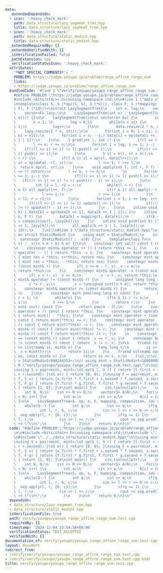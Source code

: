 ```yaml
---
data:
  _extendedDependsOn:
  - icon: ':heavy_check_mark:'
    path: data_structure/lazy_segmemt_tree.hpp
    title: data_structure/lazy_segmemt_tree.hpp
  - icon: ':heavy_check_mark:'
    path: data_structure/static_modint.hpp
    title: data_structure/static_modint.hpp
  _extendedRequiredBy: []
  _extendedVerifiedWith: []
  _isVerificationFailed: false
  _pathExtension: cpp
  _verificationStatusIcon: ':heavy_check_mark:'
  attributes:
    '*NOT_SPECIAL_COMMENTS*': ''
    PROBLEM: https://judge.yosupo.jp/problem/range_affine_range_sum
    links:
    - https://judge.yosupo.jp/problem/range_affine_range_sum
  bundledCode: "#line 1 \"verify/yosupo/yosupo_range_affine_range_sum.test.cpp\"\n\
    #define PROBLEM \"https://judge.yosupo.jp/problem/range_affine_range_sum\"\n\n\
    #include <bits/stdc++.h>\nusing namespace std;\n\n#line 1 \"data_structure/lazy_segmemt_tree.hpp\"\
    \ntemplate<class S, S (*op)(S, S), S (*e)(), class F, S (*mapping)(F, S), F (*composition)(F,\
    \ F), F (*id)()>\nstruct LazySegmentTree{\n    int n, log;\n    vector<S> data;\n\
    \    vector<F> lazy;\n\n    LazySegmentTree(int n) : LazySegmentTree(vector<S>(n,\
    \ e())) {}\n\n    LazySegmentTree(const vector<S> &v) {\n        int sz = v.size();\n\
    \        n = 1; \n        log = 0;\n        while(n < sz) {\n            n <<=\
    \ 1;\n            log++;\n        }\n\n        data.resize(2 * n, e());\n    \
    \    lazy.resize(2 * n, id());\n\n        for(int i = 0; i < sz; i++) data[i +\
    \ n] = v[i];\n        for(int i = n; --i;) data[i] = op(data[i << 1], data[i <<\
    \ 1 | 1]);\n    }\n\n    S prod(int l, int r) {\n        if(l == r) return e();\n\
    \        l += n; r += n;\n\n        for(int i = log; i >= 1; i--) {\n        \
    \    if(((l >> i) << i) != l) push(l >> i);\n            if(((r >> i) << i) !=\
    \ r) push(r >> i);\n        }\n\n        S vl = e(), vr = e();\n        while(l\
    \ < r) {\n            if(l & 1) vl = op(vl, data[l++]);\n            if(r & 1)\
    \ vr = op(data[--r], vr);\n            l >>= 1; r >>= 1;\n        }\n\n      \
    \  return op(vl, vr);\n    }\n\n    void apply(int l, int r, F f) {\n        if(l\
    \ == r) return;\n        l += n; r += n;\n        \n        for(int i = log; i\
    \ >= 1; i--) {\n            if(((l >> i) << i) != l) push(l >> i);\n         \
    \   if(((r >> i) << i) != r) push((r - 1) >> i);\n        }\n\n        {\n   \
    \         int l2 = l, r2 = r;\n            while(l < r) {\n                if(l\
    \ & 1) all_apply(l++, f);\n                if(r & 1) all_apply(--r, f);\n    \
    \            l >>= 1;\n                r >>= 1;\n            }\n            l\
    \ = l2; r = r2;\n        }\n\n        for(int i = 1; i <= log; i++) {\n      \
    \      if(((l >> i) << i) != l) update(l >> i);\n            if(((r >> i) << i)\
    \ != r) update((r - 1) >> i);\n        }\n    }\n\n    inline void update(int\
    \ k) { data[k] = op(data[k << 1], data[k << 1 | 1]); }\n    inline void all_apply(int\
    \ k, F f) {\n        data[k] = mapping(f, data[k]);\n        if(k < n) lazy[k]\
    \ = composition(f, lazy[k]);\n    }\n    inline void push(int k) {\n        all_apply(k\
    \ << 1, lazy[k]);\n        all_apply(k << 1 | 1, lazy[k]);\n        lazy[k] =\
    \ id();\n    }\n};\n#line 1 \"data_structure/static_modint.hpp\"\ntemplate<int\
    \ m> struct StaticModint {\n    using mint = StaticModint;\n    int _v;\n\n  \
    \  constexpr StaticModint() : _v(0) {}\n    template<class T>\n    constexpr StaticModint(T\
    \ v) : _v((v % m + m) % m) {}\n\n    constexpr int val() const { return _v; }\n\
    \n    constexpr mint& operator ++ () { return *this += 1; }\n    constexpr mint&\
    \ operator -- () { return *this -= 1; }\n    constexpr mint operator ++ (int)\
    \ { mint res = *this; ++*this; return res; }\n    constexpr mint operator -- (int)\
    \ { mint res = *this; --*this; return res; }\n\n    constexpr mint& operator +=\
    \ (const mint& r) {\n        if(_v >= m - r._v) _v -= m;\n        _v += r._v;\
    \ return *this;\n    }\n    constexpr mint& operator -= (const mint& r) {\n  \
    \      if(_v < r._v) _v += m;\n        _v -= r._v; return *this;\n    }\n    constexpr\
    \ mint& operator *= (const mint& r) {\n        unsigned long long z = _v;\n  \
    \      z *= r._v;\n        _v = (unsigned int)(z % m); return *this;\n    }\n\
    \    constexpr mint& operator /= (const mint& r) {\n        return *this *= r.inv();\
    \ \n    }\n\n    constexpr mint pow(long long n) const {\n        mint x = *this,\
    \ r = 1; \n        while(n) {\n            if(n & 1) r *= x;\n            x *=\
    \ x;\n            n >>= 1;\n        }\n        return r;\n    }\n    constexpr\
    \ mint inv() const {\n        return pow(m - 2);\n    }\n\n    constexpr mint\
    \ operator + () const { return *this; }\n    constexpr mint operator - () const\
    \ { return mint() - *this; }\n\n    constexpr mint operator + (const mint& r)\
    \ const { return mint(*this) += r; }\n    constexpr mint operator - (const mint&\
    \ r) const { return mint(*this) -= r; }\n    constexpr mint operator * (const\
    \ mint& r) const { return mint(*this) *= r; }\n    constexpr mint operator / (const\
    \ mint& r) const { return mint(*this) /= r; }\n    \n    constexpr bool operator\
    \ == (const mint& r) const { return _v == r._v; }\n    constexpr bool operator\
    \ != (const mint& r) const { return _v != r._v; }\n\n    friend istream& operator\
    \ >> (istream& is, mint& x) {\n        long long t;\n        is >> t;\n      \
    \  x = mint(t);\n        return is;\n    }\n    friend ostream& operator << (ostream&\
    \ os, const mint& x) {\n        return os << x._v;\n    }\n};\n\n// using mint\
    \ = StaticModint<998244353>;\n// using mint = StaticModint<1000000007>;\n#line\
    \ 8 \"verify/yosupo/yosupo_range_affine_range_sum.test.cpp\"\n\nusing mint = StaticModint<998244353>;\n\
    \nusing S = pair<mint, mint>;\nS op(S l, S r) { return {l.first + r.first, l.second\
    \ + r.second}; }\nS e() { return {0, 0}; }\nusing F = pair<mint, mint>;\nS mapping(F\
    \ f, S x) { return {x.first * f.first + x.second * f.second, x.second}; }\nF composition(F\
    \ f, F g) { return {f.first * g.first, f.first * g.second + f.second}; }\nF id()\
    \ { return {1, 0}; }\n\nint main() {\n    cin.tie(nullptr);\n    ios::sync_with_stdio(false);\n\
    \    int N, Q;\n    cin >> N >> Q;\n    vector<S> A(N);\n    for(int i = 0; i\
    \ < N; i++) {\n        int a;\n        cin >> a;\n        A[i] = {a, 1};\n   \
    \ }\n\n    LazySegmentTree<S, op, e, F, mapping, composition, id> seg(A);\n\n\
    \    while(Q--) {\n        int q;\n        cin >> q;\n        if(q == 0) {\n \
    \           int l, r, b, c;\n            cin >> l >> r >> b >> c;\n          \
    \  seg.apply(l, r, {b, c});\n        }\n        if(q == 1) {\n            int\
    \ l, r;\n            cin >> l >> r;\n            cout << seg.prod(l, r).first\
    \ << \"\\n\";\n        }\n    }\n\n    return 0;\n}\n"
  code: "#define PROBLEM \"https://judge.yosupo.jp/problem/range_affine_range_sum\"\
    \n\n#include <bits/stdc++.h>\nusing namespace std;\n\n#include \"../../data_structure/lazy_segmemt_tree.hpp\"\
    \n#include \"../../data_structure/static_modint.hpp\"\n\nusing mint = StaticModint<998244353>;\n\
    \nusing S = pair<mint, mint>;\nS op(S l, S r) { return {l.first + r.first, l.second\
    \ + r.second}; }\nS e() { return {0, 0}; }\nusing F = pair<mint, mint>;\nS mapping(F\
    \ f, S x) { return {x.first * f.first + x.second * f.second, x.second}; }\nF composition(F\
    \ f, F g) { return {f.first * g.first, f.first * g.second + f.second}; }\nF id()\
    \ { return {1, 0}; }\n\nint main() {\n    cin.tie(nullptr);\n    ios::sync_with_stdio(false);\n\
    \    int N, Q;\n    cin >> N >> Q;\n    vector<S> A(N);\n    for(int i = 0; i\
    \ < N; i++) {\n        int a;\n        cin >> a;\n        A[i] = {a, 1};\n   \
    \ }\n\n    LazySegmentTree<S, op, e, F, mapping, composition, id> seg(A);\n\n\
    \    while(Q--) {\n        int q;\n        cin >> q;\n        if(q == 0) {\n \
    \           int l, r, b, c;\n            cin >> l >> r >> b >> c;\n          \
    \  seg.apply(l, r, {b, c});\n        }\n        if(q == 1) {\n            int\
    \ l, r;\n            cin >> l >> r;\n            cout << seg.prod(l, r).first\
    \ << \"\\n\";\n        }\n    }\n\n    return 0;\n}\n"
  dependsOn:
  - data_structure/lazy_segmemt_tree.hpp
  - data_structure/static_modint.hpp
  isVerificationFile: true
  path: verify/yosupo/yosupo_range_affine_range_sum.test.cpp
  requiredBy: []
  timestamp: '2024-12-04 23:54:58+09:00'
  verificationStatus: TEST_ACCEPTED
  verifiedWith: []
documentation_of: verify/yosupo/yosupo_range_affine_range_sum.test.cpp
layout: document
redirect_from:
- /verify/verify/yosupo/yosupo_range_affine_range_sum.test.cpp
- /verify/verify/yosupo/yosupo_range_affine_range_sum.test.cpp.html
title: verify/yosupo/yosupo_range_affine_range_sum.test.cpp
---
```

